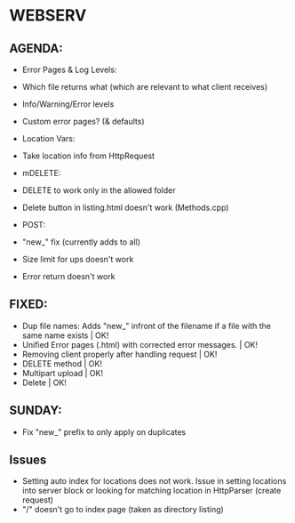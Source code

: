 # WEBSERV

## AGENDA:

* Error Pages & Log Levels:
 * Which file returns what (which are relevant to what client receives)
 * Info/Warning/Error levels
 * Custom error pages? (& defaults)


* Location Vars:
 * Take location info from HttpRequest

* mDELETE:
 * DELETE to work only in the allowed folder
 * Delete button in listing.html doesn't work (Methods.cpp)

* POST:
 * "new_" fix (currently adds to all)
 * Size limit for ups doesn't work
 * Error return doesn't work

## FIXED:
* Dup file names: Adds  "new_" infront of the filename if a file with the same name exists | OK!
* Unified Error pages (.html) with corrected error messages. | OK!
* Removing client properly after handling request | OK!
* DELETE method | OK!
* Multipart upload | OK!
* Delete | OK!


## SUNDAY:
* Fix "new_" prefix to only apply on duplicates

## Issues
* Setting auto index for locations does not work. Issue in setting locations into server block or
looking for matching location in HttpParser (create request)
* "/" doesn't go to index page (taken as directory listing)
